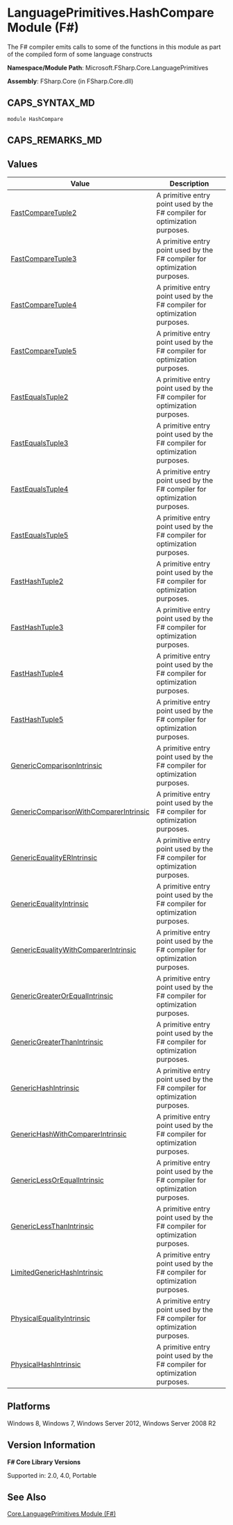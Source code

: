 # LanguagePrimitives.HashCompare Module (F#)

The F# compiler emits calls to some of the functions in this module as part of the compiled form of some language constructs

**Namespace/Module Path**: Microsoft.FSharp.Core.LanguagePrimitives

**Assembly**: FSharp.Core (in FSharp.Core.dll)


## CAPS_SYNTAX_MD

```
module HashCompare
```

## CAPS_REMARKS_MD

## Values


|Value|Description|
|-----|-----------|
|[FastCompareTuple2](http://msdn.microsoft.com/en-us/library/45783d16-7fef-4128-b03b-6f3034a9e079)|A primitive entry point used by the F# compiler for optimization purposes.|
|[FastCompareTuple3](http://msdn.microsoft.com/en-us/library/9b068b6d-7d33-42ed-bc41-19af8c5c66c4)|A primitive entry point used by the F# compiler for optimization purposes.|
|[FastCompareTuple4](http://msdn.microsoft.com/en-us/library/9c43dced-3da0-49b7-b562-4d4c19abb394)|A primitive entry point used by the F# compiler for optimization purposes.|
|[FastCompareTuple5](http://msdn.microsoft.com/en-us/library/1d4da33f-234c-45db-b0a0-26efc0a690ac)|A primitive entry point used by the F# compiler for optimization purposes.|
|[FastEqualsTuple2](http://msdn.microsoft.com/en-us/library/8cdc7ce1-67be-47c1-acef-da0ac3d99953)|A primitive entry point used by the F# compiler for optimization purposes.|
|[FastEqualsTuple3](http://msdn.microsoft.com/en-us/library/d4e6da63-53b8-486b-bfa0-df3d59979089)|A primitive entry point used by the F# compiler for optimization purposes.|
|[FastEqualsTuple4](http://msdn.microsoft.com/en-us/library/c6873746-dfa0-4283-83c9-78a19fbcdeae)|A primitive entry point used by the F# compiler for optimization purposes.|
|[FastEqualsTuple5](http://msdn.microsoft.com/en-us/library/405a51f1-643c-49c0-97df-79f9e01b336c)|A primitive entry point used by the F# compiler for optimization purposes.|
|[FastHashTuple2](http://msdn.microsoft.com/en-us/library/66dfd6f2-e9f0-467f-9099-609acf66ffb5)|A primitive entry point used by the F# compiler for optimization purposes.|
|[FastHashTuple3](http://msdn.microsoft.com/en-us/library/490a9280-410a-4d79-b455-37906b0c29b9)|A primitive entry point used by the F# compiler for optimization purposes.|
|[FastHashTuple4](http://msdn.microsoft.com/en-us/library/9aa3ad55-c232-4639-8f88-bc2d01ab4c9c)|A primitive entry point used by the F# compiler for optimization purposes.|
|[FastHashTuple5](http://msdn.microsoft.com/en-us/library/d51768b1-ac08-492d-ba6d-6126fa524f83)|A primitive entry point used by the F# compiler for optimization purposes.|
|[GenericComparisonIntrinsic](http://msdn.microsoft.com/en-us/library/a18de6b0-27c2-4c93-952f-60d9f563ca51)|A primitive entry point used by the F# compiler for optimization purposes.|
|[GenericComparisonWithComparerIntrinsic](http://msdn.microsoft.com/en-us/library/20b9846d-5c18-42df-b4bf-c84b008a8e85)|A primitive entry point used by the F# compiler for optimization purposes.|
|[GenericEqualityERIntrinsic](http://msdn.microsoft.com/en-us/library/f06a1ad9-5839-4202-bb77-62770a0c1177)|A primitive entry point used by the F# compiler for optimization purposes.|
|[GenericEqualityIntrinsic](http://msdn.microsoft.com/en-us/library/10773322-73d7-406d-b396-d5847ceacd6e)|A primitive entry point used by the F# compiler for optimization purposes.|
|[GenericEqualityWithComparerIntrinsic](http://msdn.microsoft.com/en-us/library/226edd2d-7cad-4b31-acda-abd75e4d9b2c)|A primitive entry point used by the F# compiler for optimization purposes.|
|[GenericGreaterOrEqualIntrinsic](http://msdn.microsoft.com/en-us/library/6ae02369-8c05-4f82-b875-41b1b4a3c634)|A primitive entry point used by the F# compiler for optimization purposes.|
|[GenericGreaterThanIntrinsic](http://msdn.microsoft.com/en-us/library/4129ca81-874b-4c13-b059-d0779a7103c3)|A primitive entry point used by the F# compiler for optimization purposes.|
|[GenericHashIntrinsic](http://msdn.microsoft.com/en-us/library/703974f6-c5a8-42ff-8f95-cba6b7b563c2)|A primitive entry point used by the F# compiler for optimization purposes.|
|[GenericHashWithComparerIntrinsic](http://msdn.microsoft.com/en-us/library/39222e29-7a22-4323-9543-af7d5a248a0d)|A primitive entry point used by the F# compiler for optimization purposes.|
|[GenericLessOrEqualIntrinsic](http://msdn.microsoft.com/en-us/library/7a470278-a21e-4a38-ac37-9c84305b1972)|A primitive entry point used by the F# compiler for optimization purposes.|
|[GenericLessThanIntrinsic](http://msdn.microsoft.com/en-us/library/51d56426-444f-4398-b79f-d1077b1185af)|A primitive entry point used by the F# compiler for optimization purposes.|
|[LimitedGenericHashIntrinsic](http://msdn.microsoft.com/en-us/library/79af2883-9092-4330-bfef-bdbdd10a60c0)|A primitive entry point used by the F# compiler for optimization purposes.|
|[PhysicalEqualityIntrinsic](http://msdn.microsoft.com/en-us/library/f283166a-6809-40a8-a679-c541538895ff)|A primitive entry point used by the F# compiler for optimization purposes.|
|[PhysicalHashIntrinsic](http://msdn.microsoft.com/en-us/library/3f0c0f5a-7cb0-42bb-b8d5-71ab9c94e99f)|A primitive entry point used by the F# compiler for optimization purposes.|

## Platforms
Windows 8, Windows 7, Windows Server 2012, Windows Server 2008 R2


## Version Information
**F# Core Library Versions**

Supported in: 2.0, 4.0, Portable




## See Also
[Core.LanguagePrimitives Module &#40;F&#35;&#41;](Core.LanguagePrimitives+Module+%28F%23%29.md)

